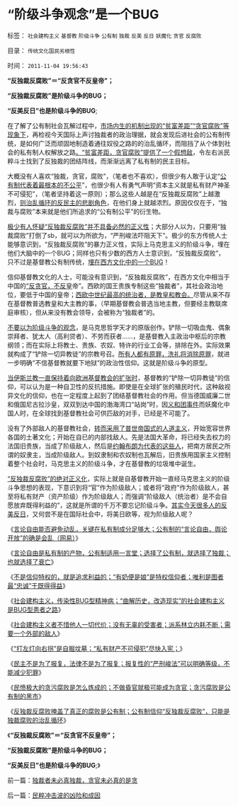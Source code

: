 # “阶级斗争观念”是一个BUG

标签： `社会建构主义` `基督教` `阶级斗争` `公有制` `独裁` `反美` `反日` `妖魔化` `贪官` `反腐败` 

目录： `传统文化国民劣根性`

时间： `2011-11-04 19:56:43`

**“反独裁反腐败”＝“反贪官不反皇帝”；**

**“反独裁反腐败”是阶级斗争的BUG；**

**“反美反日”也是阶级斗争的BUG**;

在了解了公有制社会瓦解过程中，[市场内生的机制出现的“贫富差距”“贪官腐败”等现象下](../../../2011/11/3/民愤极大的贪官是怎么炼成的.md)，再检视今天国际上声讨独裁者的政治理据，就会发现后进社会的公有制传统，是如何广泛而顽固地制造着通往奴役之路的的治乱循环，而阻挡了从个体到社会的私有制人权解放之路[。“贫富差距，贪官腐败”提供了一个假想敌](../../../2011/11/3/民主不是为了报复，法律不是为了报复.md)，令左右派民粹斗士找到了反独裁的团结阵线，而渐渐远离了私有制的民主目标。

大概没有人喜欢“独裁，贪官，腐败”，（笔者也不喜欢），但很少有人敢于认定“[公有制代表着最根本的不公平](../../../2011/10/26/私有制是识别民主的唯一根据.md)”，也很少有人有勇气声明“资本主义就是私有财产神圣不可侵犯”，（笔者坚持着这一原则）；那么这些人越是在“反独裁反腐败”上越激烈，[则治乱循环的反民主的悲剧角色](../../../2010/3/1/讲民主的反腐败，从何说起？.md)，在他们身上就越浓烈。原因仅仅在于，“独裁与腐败”本来就是他们所追求的“公有制公平”的衍生物。

[极少有人怀疑“反独裁反腐败”并不具备必然的正义性](../../../2010/2/26/“反政府”是荒谬的.md)；大部分人以为，只要用“独裁腐败”打倒了sb，就可以为所欲为，“严刑峻法吓阻天下”。极少的东方传统人士能够意识到，“反独裁反腐败”的暴力正义性，实际上马克思主义的阶级斗争，埋在他们大脑中的一个BUG；同样也只有少数的西方人士意识到，“反独裁反腐败”，只不过是基督教公有制传统，[埋在西方文化中的一个BUG](../../../2011/11/2/传染性BUG型精神病.md)！

信仰基督教文化的人士，可能没有意识到，“反独裁反腐败”，在西方文化中相当于中国的[“反贪官，不反皇](../../../2010/1/14/两种传统民间势力博羿阻尼民主进程.md)帝”。西欧的国王贵族专制这些“独裁者”，其社会政治地位，要低于中国的皇帝；[西欧中世纪最高的统治者，是教皇和教会。](../../../2010/1/14/两种传统民间势力博羿阻尼民主进程.md)尽管从来不存在基督教普选教皇和大主教的事，（早期基督教会普选当地主教，但要经主教联席庭审核），但从来没有教会领导，会被称为“独裁者”的。

[不要以为阶级斗争的观念](../../../2011/10/20/没有私有制就不存在社会分工；马克思主义的自相矛盾；.md)，是马克思哲学天才的原版创作。铲除一切吸血鬼、偶象崇拜者、犹太人（高利贷者）、不劳而获者……，是基督教入主政治中枢后的宗教纲领；而在实际上将教士、贵族、农奴、特许的行业工会等，排除在外。实际效果就构成了“铲除一切异教徒”的宗教号召。[所有人都有原罪，洗礼将消除原罪](../../../2011/9/30/基督教必须抛弃原罪观，才能接纳人权.md)，就进一步明确“不信基督教就要下地狱”的政治性信仰。这就是阶级斗争的原型。

[当伊斯兰教一直保持着向欧洲基督教会的扩张时](../../../2010/5/22/阿拉伯帝国崛起和王朝灭亡的内因.md)，基督教的“铲除一切异教徒”的信仰，可以认为是一种自卫性的反抗措施。即使是在全球扩张的殖民时代，这种敌视异文化的信仰，也在一定程度上起到了团结基督教社会的作用。但当德国威廉二世和俄国尼古拉沙皇，双双到达中国的渤海湾口“站岗”时，因[义和团事件](../../../2011/1/9/百日维新是百日闹剧；慈禧的“妙计”.md)而妖魔化中国人时，在全球找到基督教社会可供匹敌的对手，已经是不可能了。

没有了外部敌人的基督教社会，[转而采用了普世帝国式的人道主义](../../../2011/9/2/普世帝国的天下主义.md)，开始宽容世界各国的土著文化；开始在自已的内部找敌人。先是法国大革命，将已经失去权力的法国旧贵族，当成了阶级敌人，然后是[约翰布朗为代表的这些人](../../../2011/7/9/战犯约翰.布朗的灵魂在地狱里腐烂!.md)，把南方居民之所谓的奴隶主，当成阶级敌人。到奴隶制和农奴制也瓦解后，旧贵族用国家主义控制着整个社会时，马克思主义的阶级斗争，才在基督教的垃圾堆中诞生。

[“反独裁反腐败”的绝对正义化](../../../2011/11/2/不惜他人一切代价的无私奋斗.md)，实际上就是自基督教开始一直经马克思主义的阶级斗争思想的表现，下意识到将“官”作为阶级敌人；或者将“政府”作为阶级敌人，甚至将私有财产（资产阶级）作为阶级敌人；而强调“阶级敌人（统治者）是不会自愿放弃既得利益的”，这就是所谓的千万不要忘记阶级斗争。[其实今天很多人的反美反日](../../../2010/12/9/英国拘捕阿桑奇是危害美国新闻自由吗？.md)，又何尝不是在国际社会中，将美日欧等，视为阶级敌人呢？

《[言论自由能否避免动乱，关键在私有制成分足够大；公有制的“言论自由，舆论开放”的确是会乱（网易）](http://darthvad.blog.163.com/blog/static/53399470201110211210165/)》

《[言论自由是私有制的产物，公有制适用一言堂；选择了公有制，就选择了独裁；也就选择了衰亡](../../../2011/11/2/言论自由是私有制的产物，公有制适用一言堂.md)》

《[不是信仰特权的，就是追求利益的；“有奶便是娘”是特权信仰者；唯利是图者最“忠诚”于既得得益](../../../2011/11/2/不是信仰特权的，就是追求利益的.md)》

《[社会建构主义，传染性BUG型精神病；“曲解历史，改造现实”的社会建构主义是BUG型患者之路](../../../2011/11/2/传染性BUG型精神病.md)》

《[社会建构主义者不惜他人一切代价；没有无辜的受害者；派系林立内耗不断；需要一个外部的敌人](../../../2011/11/2/不惜他人一切代价的无私奋斗.md)》

《[“打左灯向右拐”是自掘坟墓；“私有财产不可侵犯”尽快入宪；](../../../2011/11/3/“私有财产不可侵犯”应尽快入宪.md)》

《[民主不是为了报复，法律不是为了报复；报复性的“严刑峻法”可以明确等级，不能减少犯罪](../../../2011/11/3/民主不是为了报复，法律不是为了报复.md)》

《[民愤极大的贪污腐败是怎么炼成的；不做昏官就极可能成为贪官；贪污腐败是公有制的黑市](../../../2011/11/3/民愤极大的贪官是怎么炼成的.md)》

《[反独裁反腐败掩盖了真正的腐败是公有制；公有制信仰“反独裁反腐败”，只能是独裁腐败的治乱循环](../../../2011/11/4/独裁者未必真独裁，贪官未必真的是贪.md)》

《**“反独裁反腐败”＝“反贪官不反皇帝”；**

**“反独裁反腐败”是阶级斗争的BUG；**

**“反美反日”也是阶级斗争的BUG**;》



前一篇：[独裁者未必真独裁，贪官未必真的是贪](../../../2011/11/4/独裁者未必真独裁，贪官未必真的是贪.md)

后一篇：[民粹冲击波的凶险和成因](../../../2011/11/4/民粹冲击波的凶险和成因.md)